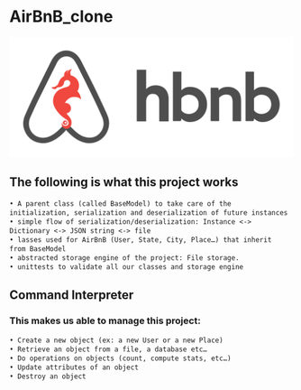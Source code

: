 # AirBnB_clone
![hbnb](hbnb.png)

## The following is what this project works
    • A parent class (called BaseModel) to take care of the initialization, serialization and deserialization of future instances
    • simple flow of serialization/deserialization: Instance <-> Dictionary <-> JSON string <-> file
    • lasses used for AirBnB (User, State, City, Place…) that inherit from BaseModel
    • abstracted storage engine of the project: File storage.
    • unittests to validate all our classes and storage engine

## Command Interpreter
### This makes us able to manage this project:
    • Create a new object (ex: a new User or a new Place)
    • Retrieve an object from a file, a database etc…
    • Do operations on objects (count, compute stats, etc…)
    • Update attributes of an object
    • Destroy an object
